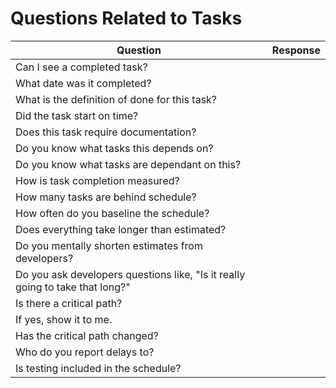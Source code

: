 # Questions Related to Tasks

| Question | Response |
| --- | --- |
|Can I see a completed task?| |
| What date was it completed?| |
| What is the definition of done for this task?| |
| Did the task start on time?| |
| Does this task require documentation?| |
| Do you know what tasks this depends on?| |
| Do you know what tasks are dependant on this?| |
| How is task completion measured?| |
| How many tasks are behind schedule?| |
| How often do you baseline the schedule?| |
| Does everything take longer than estimated?| |
| Do you mentally shorten estimates from developers?| |
| Do you ask developers questions like, "Is it really going to take that long?"| |
| Is there a critical path?| |
| If yes, show it to me.| |
| Has the critical path changed?| |
| Who do you report delays to?| |
| Is testing included in the schedule?| |
